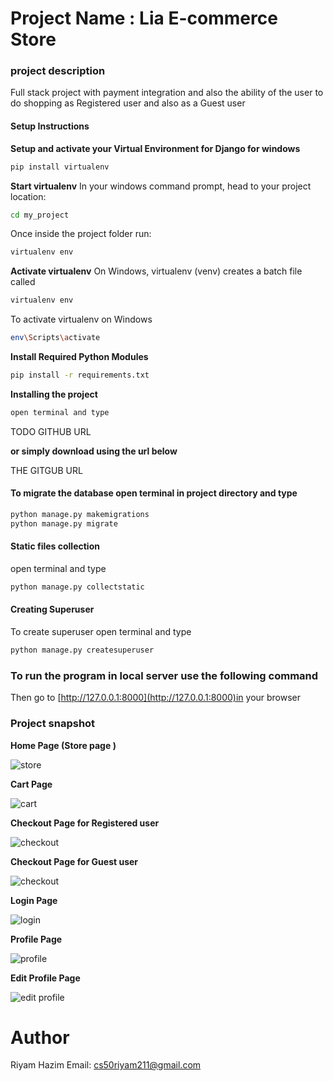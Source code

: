 # Project Name : Lia E-commerce Store


### project description 

Full stack project with payment integration and also the ability of the user to do shopping as Registered user and also as a Guest user 



#### Setup Instructions 

**Setup and activate  your Virtual Environment for Django for windows** 

```bash
pip install virtualenv
```

**Start virtualenv**
In your windows command prompt, head to your project location: 

```bash
cd my_project
```

Once inside the project folder run: 

```bash
virtualenv env
```

**Activate virtualenv**
On Windows, virtualenv (venv) creates a batch file called 


```bash
virtualenv env
```

To activate virtualenv on Windows


```bash
env\Scripts\activate
```



**Install Required Python Modules**



```bash
pip install -r requirements.txt
```


**Installing the project**

```bash
open terminal and type
```

TODO GITHUB URL 

**or simply download using the url below**

THE GITGUB URL 


#### To migrate the database open terminal in project directory and type

```bash
python manage.py makemigrations
python manage.py migrate
```

#### Static files collection
open terminal and type


```bash
python manage.py collectstatic
```




#### Creating Superuser

To create superuser open terminal and type

```bash
python manage.py createsuperuser
```

### To run the program in local server use the following command

Then go to [http://127.0.0.1:8000](http://127.0.0.1:8000)in your browser



### Project snapshot


**Home Page (Store page )**

![store](https://user-images.githubusercontent.com/36796463/120848399-993a5500-c529-11eb-9d53-b4461df76704.png)



**Cart Page**

![cart](https://user-images.githubusercontent.com/71698431/120851857-15f91d80-c582-11eb-8b98-9c1a4bb3df45.png)







**Checkout  Page for Registered user**

![checkout](https://user-images.githubusercontent.com/36796463/120848065-2c26bf80-c529-11eb-98ad-cf5cf72d80eb.png)


**Checkout Page for Guest user**

![checkout](https://user-images.githubusercontent.com/71698431/120851343-5a37ee00-c581-11eb-9e59-b759202c79b6.jpg)



**Login Page**

![login](https://user-images.githubusercontent.com/71698431/120852479-ec8cc180-c582-11eb-8e9a-ef1b30297f3f.png)



**Profile Page**

![profile](https://user-images.githubusercontent.com/36796463/120847913-fd104e00-c528-11eb-9a29-3f56b061d99b.png)


**Edit Profile Page**



![edit profile](https://user-images.githubusercontent.com/71698431/120852944-9cfac580-c583-11eb-8456-5c9b8f8f8ce8.png)



# Author

Riyam Hazim
Email: cs50riyam211@gmail.com